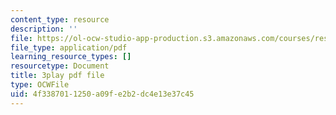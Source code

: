 ```yaml
---
content_type: resource
description: ''
file: https://ol-ocw-studio-app-production.s3.amazonaws.com/courses/res-ll-005-mathematics-of-big-data-and-machine-learning-january-iap-2020/4f3387011250a09fe2b2dc4e13e37c45_WkYdi40yNwY.pdf
file_type: application/pdf
learning_resource_types: []
resourcetype: Document
title: 3play pdf file
type: OCWFile
uid: 4f338701-1250-a09f-e2b2-dc4e13e37c45
---
```


